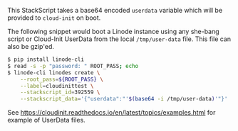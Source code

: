 This StackScript takes a base64 encoded `userdata` variable which will be provided to `cloud-init` on boot.

The following snippet would boot a Linode instance using any she-bang script or Cloud-Init UserData from the local `/tmp/user-data` file.  This file can also be gzip'ed.

```sh
$ pip install linode-cli
$ read -s -p "password: " ROOT_PASS; echo
$ linode-cli linodes create \
    --root_pass=${ROOT_PASS} \
    --label=cloudinittest \
    --stackscript_id=392559 \
    --stackscript_data='{"userdata":"'$(base64 -i /tmp/user-data)'"}'
```

See <https://cloudinit.readthedocs.io/en/latest/topics/examples.html> for example of UserData files.
